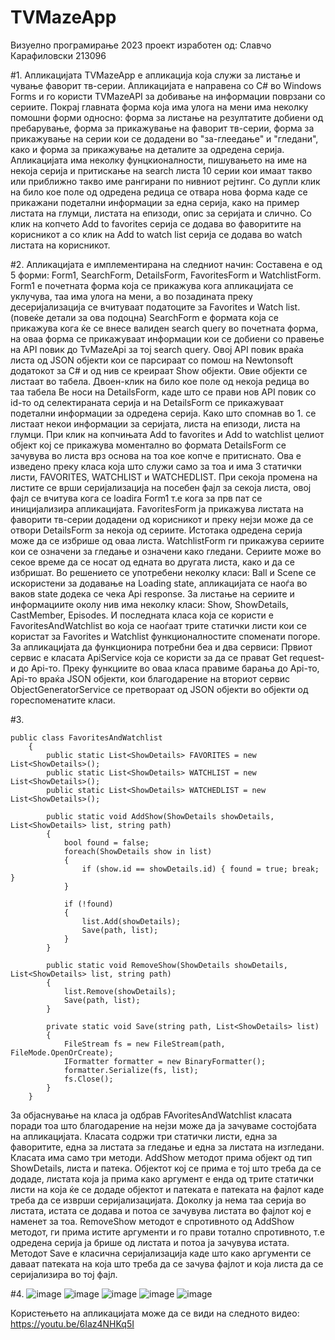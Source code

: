 # TVMazeApp
Визуелно програмирање 2023 проект изработен од: Славчо Карафиловски 213096

#1.
Апликацијата TVMazeApp е апликација која служи за листање и чување фаворит тв-серии. Апликацијата е направена со C# во Windows Forms и го користи TVMazeAPI за добивање на информации поврзани со сериите. Покрај главната форма која има улога на мени има неколку помошни форми односно: форма за листање на резултатите добиени од пребарување, форма за прикажување на фаворит тв-серии, форма за прикажување на серии кои се додадени во "за-глеедање" и "гледани", како и форма за прикажување на деталите за одредена серија. Апликацијата има неколку фунцкионалности, пишувањето на име на некоја серија и притискање на search листа 10 серии кои имаат такво или приближно такво име рангирани по нивниот рејтинг. Со дупли клик на било кое поле од одредена редица се отвара нова форма каде се прикажани подетални информации за една серија, како на пример листата на глумци, листата на епизоди, опис за серијата и слично. Со клик на копчето Add to favorites серија се додава во фаворитите на корисникот а со клик на Add to watch list серија се додава во watch листата на корисникот.

#2.
Апликацијата е имплементирана на следниот начин: 
Составена е од 5 форми: Form1, SearchForm, DetailsForm, FavoritesForm и WatchlistForm.
Form1 е почетната форма која се прикажува кога апликацијата се уклучува, таа има улога на мени, а во позадината преку десеријализација се вчитуваат податоците за Favorites и Watch list. (повеќе детали за ова подоцна) SearchForm е формата која се прикажува кога ќе се внесе валиден search query во почетната форма, на оваа форма се прикажуваат информации кои се добиени со правење на API повик до TvMazeApi за тој search query. Овој API повик враќа листа од JSON објекти кои се парсираат со помош на Newtonsoft додатокот за C# и од нив се креираат Show објекти. Овие објекти се листаат во табела. Двоен-клик на било кое поле од некоја редица во таа табела Ве носи на DetailsForm, каде што се прави нов API повик со id-то од селектираната серија и на DetailsForm се прикажуваат подетални информации за одредена серија.
Како што спомнав во 1. се листаат некои информации за серијата, листа на епизоди, листа на глумци. При клик на копчињата Add to favorites и Add to watchlist целиот објект кој се прикажува моментално во формата DetailsForm се зачувува во листа врз основа на тоа кое копче е притиснато. Ова е изведено преку класа која што служи само за тоа и има 3 статички листи, FAVORITES, WATCHLIST и WATCHEDLIST. При секоја промена на листите се врши серијализација на посебен фајл за секоја листа, овој фајл се вчитува кога се loadira Form1 т.е кога за прв пат се иницијализира апликацијата.
FavoritesForm ја прикажува листата на фаворити тв-серии додадени од корисникот и преку нејзи може да се отвори DetailsForm за некоја од сериите. Истотака одредена серија може да се избрише од оваа листа.
WatchlistForm ги прикажува сериите кои се означени за гледање и означени како гледани. Сериите може во секое време да се носат од едната во другата листа, како и да се избришат. 
Во решението се употребени неколку класи: Ball и Scene се искористени за додавање на Loading state, апликацијата се наоѓа во ваков state додека се чека Api response. 
За листање на сериите и информациите околу нив има неколку класи: Show, ShowDetails, CastMember, Episodes. И последната класа која се користи е FavoritesAndWatchlist во која се наоѓаат трите статички листи кои се користат за Favorites и Watchlist функционалностите споменати погоре.
За апликацијата да функционира потребни беа и два сервиси:
Првиот сервис е класата ApiService која се користи за да се прават Get request-и до Api-то. Преку функциите во оваа класа правиме барања до Api-то, Api-то враќа JSON објекти, кои благодарение на вториот сервис ObjectGeneratorService се претвораат од JSON објекти во објекти од гореспоменатите класи. 

#3.
```
public class FavoritesAndWatchlist
    {
        public static List<ShowDetails> FAVORITES = new List<ShowDetails>();
        public static List<ShowDetails> WATCHLIST = new List<ShowDetails>();
        public static List<ShowDetails> WATCHEDLIST = new List<ShowDetails>();
        
        public static void AddShow(ShowDetails showDetails, List<ShowDetails> list, string path)
        {
            bool found = false;
            foreach(ShowDetails show in list)
            {
                if (show.id == showDetails.id) { found = true; break; }
            }

            if (!found)
            {
                list.Add(showDetails);
                Save(path, list);
            }
        }

        public static void RemoveShow(ShowDetails showDetails, List<ShowDetails> list, string path)
        {
            list.Remove(showDetails); 
            Save(path, list);
        }

        private static void Save(string path, List<ShowDetails> list)
        {
            FileStream fs = new FileStream(path, FileMode.OpenOrCreate);
            IFormatter formatter = new BinaryFormatter();
            formatter.Serialize(fs, list);
            fs.Close();
        }
    }
```
За објаснување на класа ја одбрав FAvoritesAndWatchlist класата поради тоа што благодарение на нејзи може да ја зачуваме состојбата на апликацијата. Класата содржи три статички листи, една за фаворитите, една за листата за гледање и една за листата на изгледани. Класата има само три методи. AddShow методот прима објект од тип ShowDetails, листа и патека.
Објектот кој се прима е тој што треба да се додаде, листата која ја прима како аргумент е енда од трите статички листи на која ќе се додаде објектот и патеката е патеката на фајлот каде треба да се изврши серијализацијата. Доколку ја нема таа серија во листата, истата се додава и потоа се зачувува листата во фајлот кој е наменет за тоа. 
RemoveShow методот е спротивното од AddShow методот, ги прима истите аргументи и го прави тотално спротивното, т.е одредена серија ја брише од листата и потоа ја зачувува истата. Методот Save е класична серијализација каде што како аргументи се даваат патеката на која што треба да се зачува фајлот и која листа да се серијализира во тој фајл. 

#4. 
![image](https://github.com/slavcho-k/TVMazeApp/assets/107281167/8816b437-3332-43d6-8fa7-9e2b8d364a0a)
![image](https://github.com/slavcho-k/TVMazeApp/assets/107281167/ecfc2cc1-b742-4ee1-a37a-56926b563140)
![image](https://github.com/slavcho-k/TVMazeApp/assets/107281167/f3b6f6e4-d21d-47e2-a74f-5d5f65b0b67a)
![image](https://github.com/slavcho-k/TVMazeApp/assets/107281167/96b03c4a-7a79-4d6c-b29f-75cc0647f1c0)
![image](https://github.com/slavcho-k/TVMazeApp/assets/107281167/8930a632-bb08-4e5c-bf4a-2baaf3f97914)

Користењето на апликацијата може да се види на следното видео: 
https://youtu.be/6Iaz4NHKq5I

